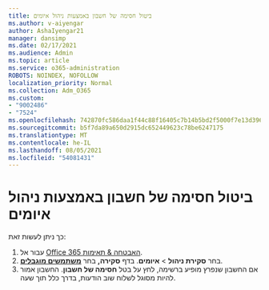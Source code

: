 ```yaml
---
title: ביטול חסימה של חשבון באמצעות ניהול איומים
ms.author: v-aiyengar
author: AshaIyengar21
manager: dansimp
ms.date: 02/17/2021
ms.audience: Admin
ms.topic: article
ms.service: o365-administration
ROBOTS: NOINDEX, NOFOLLOW
localization_priority: Normal
ms.collection: Adm_O365
ms.custom:
- "9002486"
- "7524"
ms.openlocfilehash: 742870fc586daa1f44c88f16405c7b14b5bd2f5000f7e13d396ad6d43829acbd
ms.sourcegitcommit: b5f7da89a650d2915dc652449623c78be6247175
ms.translationtype: MT
ms.contentlocale: he-IL
ms.lasthandoff: 08/05/2021
ms.locfileid: "54081431"
---
```

# <a name="unblock-an-account-by-using-threat-management"></a>ביטול חסימה של חשבון באמצעות ניהול איומים

כך ניתן לעשות זאת: 

1. עבור אל [Office 365 האבטחה & תאימות](https://go.microsoft.com/fwlink/p/?linkid=2077143).
1. בחר **סקירת ניהול**  >  **איומים**. בדף **סקירה,** בחר **[משתמשים מוגבלים](https://go.microsoft.com/fwlink/?linkid=2103514)**.
1. אם החשבון שנפרץ מופיע ברשימה, לחץ על בטל **חסימה של חשבון**. החשבון אמור להיות מסוגל לשלוח שוב הודעות, בדרך כלל תוך שעה.